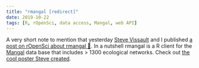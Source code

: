 ```yaml
---
title: "rmangal [redirect]"
date: 2019-10-22
tags: [R, rOpenSci, data access, Mangal, web API]
---
```


A very short note to mention that yesterday  [Steve
Vissault](https://steveviss.github.io/) and I published [a post on rOpenSci
about rmangal :link:]( https://ropensci.org/blog/2019/10/21/rmangal/). In a
nutshell rmangal is a R client for the [Mangal](https://mangal.io/#/) data base
that includes > 1300 ecological networks. Check out [the cool poster Steve
created](https://kevcaz.github.io/talks/posters/MANGAL_2019.pdf).